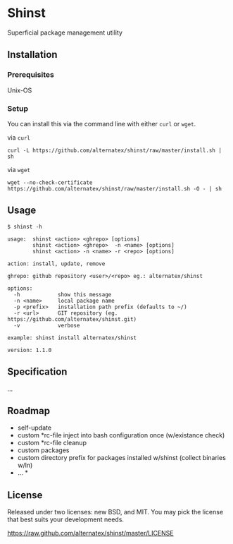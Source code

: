 Shinst
=============

Superficial package management utility

Installation
------------

### Prerequisites

Unix-OS

### Setup

You can install this via the command line with either `curl` or `wget`.

via `curl`

`curl -L https://github.com/alternatex/shinst/raw/master/install.sh | sh`

via `wget`

`wget --no-check-certificate https://github.com/alternatex/shinst/raw/master/install.sh -O - | sh`

Usage
-------------

```shell
$ shinst -h

usage:  shinst <action> <ghrepo> [options]
        shinst <action> <ghrepo>  -n <name> [options]
        shinst <action> -n <name> -r <repo> [options]

action: install, update, remove

ghrepo: github repository <user>/<repo> eg.: alternatex/shinst

options:
  -h            show this message        
  -n <name>     local package name
  -p <prefix>   installation path prefix (defaults to ~/)
  -r <url>      GIT repository (eg. https://github.com/alternatex/shinst.git)
  -v            verbose

example: shinst install alternatex/shinst

version: 1.1.0

```

Specification
-------------
...

Roadmap
-------------
- self-update
- custom *rc-file inject into bash configuration once (w/existance check)
- custom *rc-file cleanup
- custom packages
- custom directory prefix for packages installed w/shinst (collect binaries w/ln)
- ... *

License
-------------
Released under two licenses: new BSD, and MIT. You may pick the
license that best suits your development needs.

https://raw.github.com/alternatex/shinst/master/LICENSE